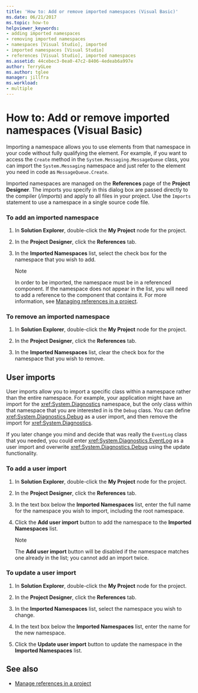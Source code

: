 ```yaml
---
title: 'How to: Add or remove imported namespaces (Visual Basic)'
ms.date: 06/21/2017
ms.topic: how-to
helpviewer_keywords:
- adding imported namespaces
- removing imported namespaces
- namespaces [Visual Studio], imported
- imported namespaces [Visual Studio]
- references [Visual Studio], imported namespaces
ms.assetid: 44cebec3-0ea0-47c2-8406-4edeab6a997e
author: TerryGLee
ms.author: tglee
manager: jillfra
ms.workload:
- multiple
---
```

# How to: Add or remove imported namespaces (Visual Basic)

Importing a namespace allows you to use elements from that namespace in your code without fully qualifying the element. For example, if you want to access the `Create` method in the `System.Messaging.MessageQueue` class, you can import the `System.Messaging` namespace and just refer to the element you need in code as `MessageQueue.Create`.

Imported namespaces are managed on the **References** page of the **Project Designer**. The imports you specify in this dialog box are passed directly to the compiler (*/imports*) and apply to all files in your project. Use the `Imports` statement to use a namespace in a single source code file.

### To add an imported namespace

1. In **Solution Explorer**, double-click the **My Project** node for the project.

2. In the **Project Designer**, click the **References** tab.

3. In the **Imported Namespaces** list, select the check box for the namespace that you wish to add.

    > [!NOTE]
    > In order to be imported, the namespace must be in a referenced component. If the namespace does not appear in the list, you will need to add a reference to the component that contains it. For more information, see [Managing references in a project](managing-references-in-a-project.md).

### To remove an imported namespace

1. In **Solution Explorer**, double-click the **My Project** node for the project.

2. In the **Project Designer**, click the **References** tab.

3. In the **Imported Namespaces** list, clear the check box for the namespace that you wish to remove.

## User imports
User imports allow you to import a specific class within a namespace rather than the entire namespace. For example, your application might have an import for the <xref:System.Diagnostics> namespace, but the only class within that namespace that you are interested in is the `Debug` class. You can define <xref:System.Diagnostics.Debug> as a user import, and then remove the import for <xref:System.Diagnostics>.

If you later change you mind and decide that was really the `EventLog` class that you needed, you could enter <xref:System.Diagnostics.EventLog> as a user import and overwrite <xref:System.Diagnostics.Debug> using the update functionality.

### To add a user import

1. In **Solution Explorer**, double-click the **My Project** node for the project.

2. In the **Project Designer**, click the **References** tab.

3. In the text box below the **Imported Namespaces** list, enter the full name for the namespace you wish to import, including the root namespace.

4. Click the **Add user import** button to add the namespace to the **Imported Namespaces** list.

    > [!NOTE]
    > The **Add user import** button will be disabled if the namespace matches one already in the list; you cannot add an import twice.

### To update a user import

1. In **Solution Explorer**, double-click the **My Project** node for the project.

2. In the **Project Designer**, click the **References** tab.

3. In the **Imported Namespaces** list, select the namespace you wish to change.

4. In the text box below the **Imported Namespaces** list, enter the name for the new namespace.

5. Click the **Update user import** button to update the namespace in the **Imported Namespaces** list.

## See also

- [Manage references in a project](../ide/managing-references-in-a-project.md)
